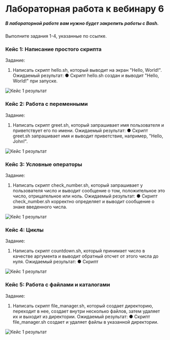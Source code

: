 # Лабораторная работа к вебинару 6
##### В лабораторной работе вам нужно будет закрепить работы с Bash. 
Выполните задания 1-4, указанные по ссылке.

### Кейс 1: Написание простого скрипта
Задание:
1. Написать скрипт hello.sh, который выводит на экран "Hello, World!".
Ожидаемый результат:
● Скрипт hello.sh создан и выводит "Hello, World!" при запуске.

![Кейс 1 результат](images/Case_1.png)


### Кейс 2: Работа с переменными
Задание:
1. Написать скрипт greet.sh, который запрашивает имя пользователя и
приветствует его по имени.
Ожидаемый результат:
● Скрипт greet.sh запрашивает имя и выводит приветствие, например, "Hello,
John!".

![Кейс 1 результат](images/Case_2.png)

### Кейс 3: Условные операторы
Задание:
1. Написать скрипт check_number.sh, который запрашивает у пользователя
число и выводит сообщение о том, положительное это число, отрицательное
или ноль.
Ожидаемый результат:
● Скрипт check_number.sh корректно определяет и выводит сообщение о знаке
введенного числа.

![Кейс 1 результат](images/Case_3.png)

### Кейс 4: Циклы
Задание:
1. Написать скрипт countdown.sh, который принимает число в качестве
аргумента и выводит обратный отсчет от этого числа до нуля.
Ожидаемый результат:
● Скрипт

![Кейс 1 результат](images/Case_4.png)

### Кейс 5: Работа с файлами и каталогами
Задание:
1. Написать скрипт file_manager.sh, который создает директорию, переходит в
нее, создает внутри несколько файлов, затем удаляет их и выходит из
директории.
Ожидаемый результат:
● Скрипт file_manager.sh создает и удаляет файлы в указанной директории.

![Кейс 1 результат](images/Case_5.png)